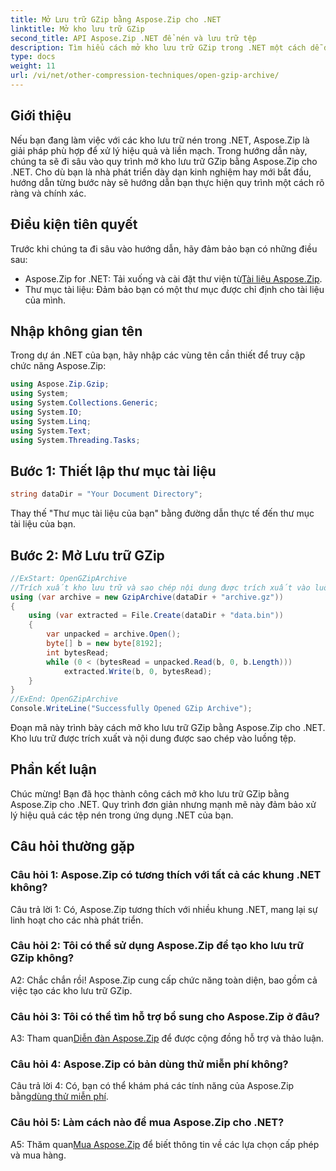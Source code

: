 ```yaml
---
title: Mở Lưu trữ GZip bằng Aspose.Zip cho .NET
linktitle: Mở kho lưu trữ GZip
second_title: API Aspose.Zip .NET để nén và lưu trữ tệp
description: Tìm hiểu cách mở kho lưu trữ GZip trong .NET một cách dễ dàng bằng Aspose.Zip. Hãy làm theo hướng dẫn từng bước của chúng tôi để xử lý tệp hiệu quả và liền mạch.
type: docs
weight: 11
url: /vi/net/other-compression-techniques/open-gzip-archive/
---
```

## Giới thiệu

Nếu bạn đang làm việc với các kho lưu trữ nén trong .NET, Aspose.Zip là giải pháp phù hợp để xử lý hiệu quả và liền mạch. Trong hướng dẫn này, chúng ta sẽ đi sâu vào quy trình mở kho lưu trữ GZip bằng Aspose.Zip cho .NET. Cho dù bạn là nhà phát triển dày dạn kinh nghiệm hay mới bắt đầu, hướng dẫn từng bước này sẽ hướng dẫn bạn thực hiện quy trình một cách rõ ràng và chính xác.

## Điều kiện tiên quyết

Trước khi chúng ta đi sâu vào hướng dẫn, hãy đảm bảo bạn có những điều sau:

-  Aspose.Zip for .NET: Tải xuống và cài đặt thư viện từ[Tài liệu Aspose.Zip](https://reference.aspose.com/zip/net/).
- Thư mục tài liệu: Đảm bảo bạn có một thư mục được chỉ định cho tài liệu của mình.

## Nhập không gian tên

Trong dự án .NET của bạn, hãy nhập các vùng tên cần thiết để truy cập chức năng Aspose.Zip:

```csharp
using Aspose.Zip.Gzip;
using System;
using System.Collections.Generic;
using System.IO;
using System.Linq;
using System.Text;
using System.Threading.Tasks;
```

## Bước 1: Thiết lập thư mục tài liệu

```csharp
string dataDir = "Your Document Directory";
```

Thay thế "Thư mục tài liệu của bạn" bằng đường dẫn thực tế đến thư mục tài liệu của bạn.

## Bước 2: Mở Lưu trữ GZip

```csharp
//ExStart: OpenGZipArchive
//Trích xuất kho lưu trữ và sao chép nội dung được trích xuất vào luồng tệp.
using (var archive = new GzipArchive(dataDir + "archive.gz"))
{
    using (var extracted = File.Create(dataDir + "data.bin"))
    {
        var unpacked = archive.Open();
        byte[] b = new byte[8192];
        int bytesRead;
        while (0 < (bytesRead = unpacked.Read(b, 0, b.Length)))
            extracted.Write(b, 0, bytesRead);
    }
}
//ExEnd: OpenGZipArchive
Console.WriteLine("Successfully Opened GZip Archive");
```

Đoạn mã này trình bày cách mở kho lưu trữ GZip bằng Aspose.Zip cho .NET. Kho lưu trữ được trích xuất và nội dung được sao chép vào luồng tệp.

## Phần kết luận

Chúc mừng! Bạn đã học thành công cách mở kho lưu trữ GZip bằng Aspose.Zip cho .NET. Quy trình đơn giản nhưng mạnh mẽ này đảm bảo xử lý hiệu quả các tệp nén trong ứng dụng .NET của bạn.

## Câu hỏi thường gặp

### Câu hỏi 1: Aspose.Zip có tương thích với tất cả các khung .NET không?

Câu trả lời 1: Có, Aspose.Zip tương thích với nhiều khung .NET, mang lại sự linh hoạt cho các nhà phát triển.

### Câu hỏi 2: Tôi có thể sử dụng Aspose.Zip để tạo kho lưu trữ GZip không?

A2: Chắc chắn rồi! Aspose.Zip cung cấp chức năng toàn diện, bao gồm cả việc tạo các kho lưu trữ GZip.

### Câu hỏi 3: Tôi có thể tìm hỗ trợ bổ sung cho Aspose.Zip ở đâu?

 A3: Tham quan[Diễn đàn Aspose.Zip](https://forum.aspose.com/c/zip/37) để được cộng đồng hỗ trợ và thảo luận.

### Câu hỏi 4: Aspose.Zip có bản dùng thử miễn phí không?

 Câu trả lời 4: Có, bạn có thể khám phá các tính năng của Aspose.Zip bằng[dùng thử miễn phí](https://releases.aspose.com/).

### Câu hỏi 5: Làm cách nào để mua Aspose.Zip cho .NET?

 A5: Thăm quan[Mua Aspose.Zip](https://purchase.aspose.com/buy) để biết thông tin về các lựa chọn cấp phép và mua hàng.